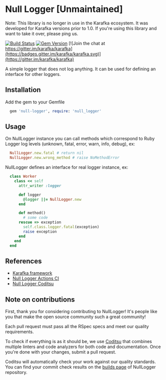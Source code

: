 # Null Logger [Unmaintained]

Note: This library is no longer in use in the Karafka ecosystem. It was developed for Karafka versions prior to 1.0. If you're using this library and want to take it over, please ping us.

[![Build Status](https://github.com/karafka/null-logger/workflows/ci/badge.svg)](https://github.com/karafka/null-logger/actions?query=workflow%3Aci)
[![Gem Version](https://badge.fury.io/rb/null-logger.svg)](http://badge.fury.io/rb/null-logger)
[![Join the chat at https://gitter.im/karafka/karafka](https://badges.gitter.im/karafka/karafka.svg)](https://gitter.im/karafka/karafka)

A simple logger that does not log anything. It can be used for defining an interface for other loggers.


## Installation

Add the gem to your Gemfile
```ruby
  gem 'null-logger', require: 'null_logger'
```

## Usage
On NullLogger instance you can call methods which correspond to Ruby Logger log levels (unknown, fatal, error, warn, info, debug), ex:

```ruby
  NullLogger.new.fatal # return nil
  NullLogger.new.wrong_method # raise NoMethodError
```

NullLogger defines an interface for real logger instance, ex:

```ruby
  class Worker
    class << self
      attr_writer :logger

      def logger
        @logger ||= NullLogger.new
      end

      def method()
        # some code
      rescue => exception
        self.class.logger.fatal(exception)
        raise exception
      end
    end
  end
```


## References

* [Karafka framework](https://github.com/karafka/karafka)
* [Null Logger Actions CI](https://github.com/karafka/null-logger/actions?query=workflow%3Aci)
* [Null Logger Coditsu](https://app.coditsu.io/karafka/repositories/null-logger)

## Note on contributions

First, thank you for considering contributing to NullLogger! It's people like you that make the open source community such a great community!

Each pull request must pass all the RSpec specs and meet our quality requirements.

To check if everything is as it should be, we use [Coditsu](https://coditsu.io) that combines multiple linters and code analyzers for both code and documentation. Once you're done with your changes, submit a pull request.

Coditsu will automatically check your work against our quality standards. You can find your commit check results on the [builds page](https://app.coditsu.io/karafka/repositories/null-logger/builds/commit_builds) of NullLogger repository.
